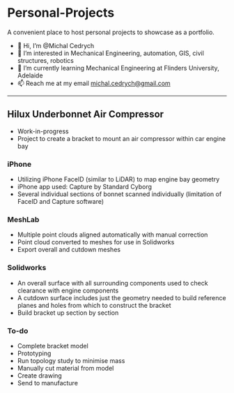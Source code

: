 # Personal-Projects
 A convenient place to host personal projects to showcase as a portfolio.

- 👋 Hi, I’m @Michal Cedrych
- 👀 I’m interested in Mechanical Engineering, automation, GIS, civil structures, robotics
- 🌱 I’m currently learning Mechanical Engineering at Flinders University, Adelaide
- 📫 Reach me at my email michal.cedrych@gmail.com

***

## Hilux Underbonnet Air Compressor

- Work-in-progress
- Project to create a bracket to mount an air compressor within car engine bay

### iPhone

- Utilizing iPhone FaceID (similar to LiDAR) to map engine bay geometry
- iPhone app used: Capture by Standard Cyborg
- Several individual sections of bonnet scanned individually (limitation of FaceID and Capture software)

### MeshLab

- Multiple point clouds aligned automatically with manual correction
- Point cloud converted to meshes for use in Solidworks
- Export overall and cutdown meshes

### Solidworks

- An overall surface with all surrounding components used to check clearance with engine components
- A cutdown surface includes just the geometry needed to build reference planes and holes from which to construct the bracket
- Build bracket up section by section

### To-do

- Complete bracket model
- Prototyping
- Run topology study to minimise mass
- Manually cut material from model
- Create drawing
- Send to manufacture